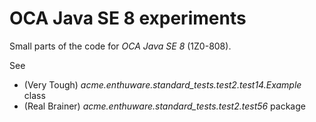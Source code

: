 # OCA Java SE 8 experiments

Small parts of the code for *OCA Java SE 8* (1Z0-808).

See
* (Very Tough) *acme.enthuware.standard_tests.test2.test14.Example* class
* (Real Brainer) *acme.enthuware.standard_tests.test2.test56* package